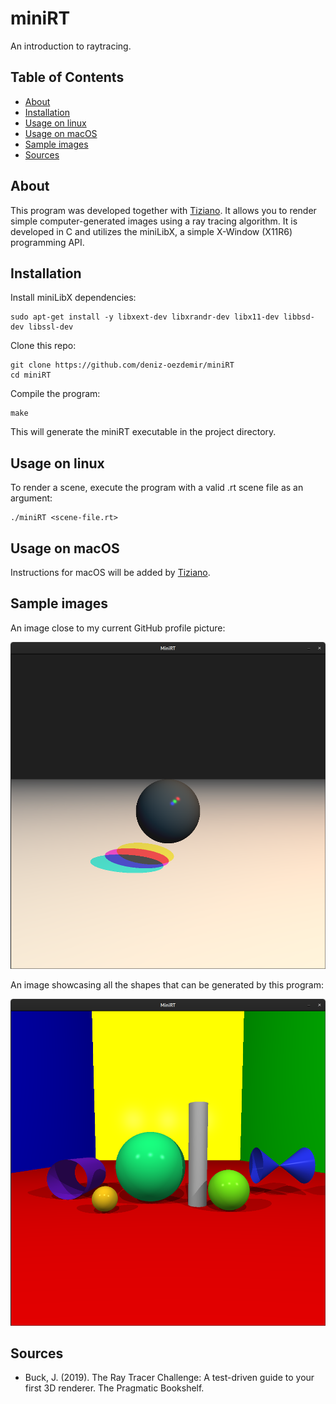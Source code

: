 # miniRT

An introduction to raytracing.

## Table of Contents
- [About](#about)
- [Installation](#installation)
- [Usage on linux](#usage-on-linux)
- [Usage on macOS](#usage-on-macos)
- [Sample images](#sample-images)
- [Sources](#sources)

## About

This program was developed together with [Tiziano](https://github.com/tiziaco). It allows you to render simple computer-generated images using a ray tracing algorithm. It is developed in C and utilizes the miniLibX, a simple X-Window (X11R6) programming API.

## Installation
Install miniLibX dependencies:
```
sudo apt-get install -y libxext-dev libxrandr-dev libx11-dev libbsd-dev libssl-dev
```

Clone this repo:
```
git clone https://github.com/deniz-oezdemir/miniRT
cd miniRT
```

Compile the program:
```
make
```

This will generate the miniRT executable in the project directory.

## Usage on linux
To render a scene, execute the program with a valid .rt scene file as an argument:
```
./miniRT <scene-file.rt>
```

## Usage on macOS
Instructions for macOS will be added by [Tiziano](https://github.com/tiziaco).

## Sample images
An image close to my current GitHub profile picture:

![rainbow sphere](./img/rainbow_sphere.png)

An image showcasing all the shapes that can be generated by this program:

![many objects](./img/many_objects.png)

## Sources
- Buck, J. (2019). The Ray Tracer Challenge: A test-driven guide to your first 3D renderer. The Pragmatic Bookshelf.
